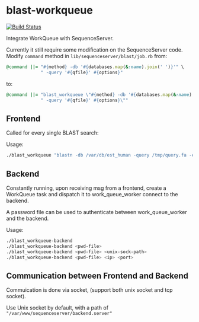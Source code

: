 # blast-workqueue

[![Build Status](https://travis-ci.com/zhxu73/blast-workqueue.svg?branch=master)](https://travis-ci.com/zhxu73/blast-workqueue)

Integrate WorkQueue with SequenceServer.

Currently it still require some modification on the SequenceServer code.
Modify `command` method in `lib/sequenceserver/blast/job.rb`
from:
```ruby
@command ||= "#{method} -db '#{databases.map(&:name).join(' ')}'" \
             " -query '#{qfile}' #{options}"
```
to:
```ruby
@command ||= "blast_workqueue \"#{method} -db '#{databases.map(&:name).join(' ')}'" \
             " -query '#{qfile}' #{options}\""
```

## Frontend
Called for every single BLAST search:

Usage:
```bash
./blast_workqueue "blastn -db /var/db/est_human -query /tmp/query.fa -evalue 1e-5"
```

## Backend
Constantly running, upon receiving msg from a frontend, create a WorkQueue task and dispatch it to work_queue_worker connect to the backend.

A password file can be used to authenticate between work_queue_worker and the backend.

Usage:
```bash
./blast_workqueue-backend
./blast_workqueue-backend <pwd-file>
./blast_workqueue-backend <pwd-file> <unix-sock-path>
./blast_workqueue-backend <pwd-file> <ip> <port>
```

## Communication between Frontend and Backend
Commuication is done via socket, (support both unix socket and tcp socket).

Use Unix socket by default, with a path of ```"/var/www/sequenceserver/backend.server"```

